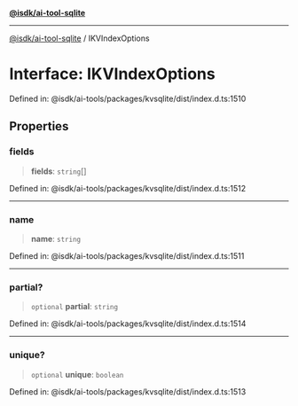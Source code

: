 [**@isdk/ai-tool-sqlite**](../README.md)

***

[@isdk/ai-tool-sqlite](../globals.md) / IKVIndexOptions

# Interface: IKVIndexOptions

Defined in: @isdk/ai-tools/packages/kvsqlite/dist/index.d.ts:1510

## Properties

### fields

> **fields**: `string`[]

Defined in: @isdk/ai-tools/packages/kvsqlite/dist/index.d.ts:1512

***

### name

> **name**: `string`

Defined in: @isdk/ai-tools/packages/kvsqlite/dist/index.d.ts:1511

***

### partial?

> `optional` **partial**: `string`

Defined in: @isdk/ai-tools/packages/kvsqlite/dist/index.d.ts:1514

***

### unique?

> `optional` **unique**: `boolean`

Defined in: @isdk/ai-tools/packages/kvsqlite/dist/index.d.ts:1513
